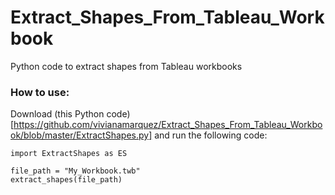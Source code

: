 # Extract_Shapes_From_Tableau_Workbook
Python code to extract shapes from Tableau workbooks

### How to use:
Download (this Python code)[https://github.com/vivianamarquez/Extract_Shapes_From_Tableau_Workbook/blob/master/ExtractShapes.py] and run the following code:

```
import ExtractShapes as ES

file_path = "My_Workbook.twb"
extract_shapes(file_path)
```
